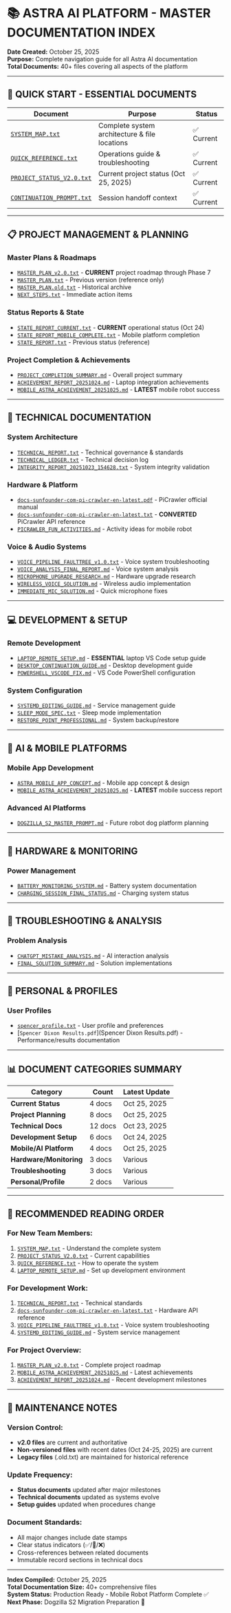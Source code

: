# 📚 ASTRA AI PLATFORM - MASTER DOCUMENTATION INDEX
**Date Created:** October 25, 2025  
**Purpose:** Complete navigation guide for all Astra AI documentation  
**Total Documents:** 40+ files covering all aspects of the platform  

---

## 🎯 **QUICK START - ESSENTIAL DOCUMENTS**

| Document | Purpose | Status |
|----------|---------|--------|
| [`SYSTEM_MAP.txt`](SYSTEM_MAP.txt) | Complete system architecture & file locations | ✅ Current |
| [`QUICK_REFERENCE.txt`](QUICK_REFERENCE.txt) | Operations guide & troubleshooting | ✅ Current |
| [`PROJECT_STATUS_V2.0.txt`](PROJECT_STATUS_V2.0.txt) | Current project status (Oct 25, 2025) | ✅ Current |
| [`CONTINUATION_PROMPT.txt`](CONTINUATION_PROMPT.txt) | Session handoff context | ✅ Current |

---

## 📋 **PROJECT MANAGEMENT & PLANNING**

### **Master Plans & Roadmaps**
- [`MASTER_PLAN_v2.0.txt`](MASTER_PLAN_v2.0.txt) - **CURRENT** project roadmap through Phase 7
- [`MASTER_PLAN.txt`](MASTER_PLAN.txt) - Previous version (reference only)
- [`MASTER_PLAN.old.txt`](MASTER_PLAN.old.txt) - Historical archive
- [`NEXT_STEPS.txt`](NEXT_STEPS.txt) - Immediate action items

### **Status Reports & State**
- [`STATE_REPORT_CURRENT.txt`](STATE_REPORT_CURRENT.txt) - **CURRENT** operational status (Oct 24)
- [`STATE_REPORT_MOBILE_COMPLETE.txt`](STATE_REPORT_MOBILE_COMPLETE.txt) - Mobile platform completion
- [`STATE_REPORT.txt`](STATE_REPORT.txt) - Previous status (reference)

### **Project Completion & Achievements**
- [`PROJECT_COMPLETION_SUMMARY.md`](PROJECT_COMPLETION_SUMMARY.md) - Overall project summary
- [`ACHIEVEMENT_REPORT_20251024.md`](ACHIEVEMENT_REPORT_20251024.md) - Laptop integration achievements
- [`MOBILE_ASTRA_ACHIEVEMENT_20251025.md`](MOBILE_ASTRA_ACHIEVEMENT_20251025.md) - **LATEST** mobile robot success

---

## 🔧 **TECHNICAL DOCUMENTATION**

### **System Architecture**
- [`TECHNICAL_REPORT.txt`](TECHNICAL_REPORT.txt) - Technical governance & standards
- [`TECHNICAL_LEDGER.txt`](TECHNICAL_LEDGER.txt) - Technical decision log
- [`INTEGRITY_REPORT_20251023_154628.txt`](INTEGRITY_REPORT_20251023_154628.txt) - System integrity validation

### **Hardware & Platform**
- [`docs-sunfounder-com-pi-crawler-en-latest.pdf`](docs-sunfounder-com-pi-crawler-en-latest.pdf) - PiCrawler official manual
- [`docs-sunfounder-com-pi-crawler-en-latest.txt`](docs-sunfounder-com-pi-crawler-en-latest.txt) - **CONVERTED** PiCrawler API reference
- [`PICRAWLER_FUN_ACTIVITIES.md`](PICRAWLER_FUN_ACTIVITIES.md) - Activity ideas for mobile robot

### **Voice & Audio Systems**
- [`VOICE_PIPELINE_FAULTTREE_v1.0.txt`](VOICE_PIPELINE_FAULTTREE_v1.0.txt) - Voice system troubleshooting
- [`VOICE_ANALYSIS_FINAL_REPORT.md`](VOICE_ANALYSIS_FINAL_REPORT.md) - Voice system analysis
- [`MICROPHONE_UPGRADE_RESEARCH.md`](MICROPHONE_UPGRADE_RESEARCH.md) - Hardware upgrade research
- [`WIRELESS_VOICE_SOLUTION.md`](WIRELESS_VOICE_SOLUTION.md) - Wireless audio implementation
- [`IMMEDIATE_MIC_SOLUTION.md`](IMMEDIATE_MIC_SOLUTION.md) - Quick microphone fixes

---

## 💻 **DEVELOPMENT & SETUP**

### **Remote Development**
- [`LAPTOP_REMOTE_SETUP.md`](LAPTOP_REMOTE_SETUP.md) - **ESSENTIAL** laptop VS Code setup guide
- [`DESKTOP_CONTINUATION_GUIDE.md`](DESKTOP_CONTINUATION_GUIDE.md) - Desktop development guide
- [`POWERSHELL_VSCODE_FIX.md`](POWERSHELL_VSCODE_FIX.md) - VS Code PowerShell configuration

### **System Configuration**
- [`SYSTEMD_EDITING_GUIDE.md`](SYSTEMD_EDITING_GUIDE.md) - Service management guide
- [`SLEEP_MODE_SPEC.txt`](SLEEP_MODE_SPEC.txt) - Sleep mode implementation
- [`RESTORE_POINT_PROFESSIONAL.md`](RESTORE_POINT_PROFESSIONAL.md) - System backup/restore

---

## 🤖 **AI & MOBILE PLATFORMS**

### **Mobile App Development**
- [`ASTRA_MOBILE_APP_CONCEPT.md`](ASTRA_MOBILE_APP_CONCEPT.md) - Mobile app concept & design
- [`MOBILE_ASTRA_ACHIEVEMENT_20251025.md`](MOBILE_ASTRA_ACHIEVEMENT_20251025.md) - **LATEST** mobile success report

### **Advanced AI Platforms**
- [`DOGZILLA_S2_MASTER_PROMPT.md`](DOGZILLA_S2_MASTER_PROMPT.md) - Future robot dog platform planning

---

## 🔋 **HARDWARE & MONITORING**

### **Power Management**
- [`BATTERY_MONITORING_SYSTEM.md`](BATTERY_MONITORING_SYSTEM.md) - Battery system documentation
- [`CHARGING_SESSION_FINAL_STATUS.md`](CHARGING_SESSION_FINAL_STATUS.md) - Charging system status

---

## 🐛 **TROUBLESHOOTING & ANALYSIS**

### **Problem Analysis**
- [`CHATGPT_MISTAKE_ANALYSIS.md`](CHATGPT_MISTAKE_ANALYSIS.md) - AI interaction analysis
- [`FINAL_SOLUTION_SUMMARY.md`](FINAL_SOLUTION_SUMMARY.md) - Solution implementations

---

## 👤 **PERSONAL & PROFILES**

### **User Profiles**
- [`spencer_profile.txt`](spencer_profile.txt) - User profile and preferences
- [`Spencer Dixon Results.pdf`](Spencer Dixon Results.pdf) - Performance/results documentation

---

## 📊 **DOCUMENT CATEGORIES SUMMARY**

| Category | Count | Latest Update |
|----------|-------|---------------|
| **Current Status** | 4 docs | Oct 25, 2025 |
| **Project Planning** | 8 docs | Oct 25, 2025 |
| **Technical Docs** | 12 docs | Oct 23, 2025 |
| **Development Setup** | 6 docs | Oct 24, 2025 |
| **Mobile/AI Platform** | 4 docs | Oct 25, 2025 |
| **Hardware/Monitoring** | 3 docs | Various |
| **Troubleshooting** | 3 docs | Various |
| **Personal/Profile** | 2 docs | Various |

---

## 🎯 **RECOMMENDED READING ORDER**

### **For New Team Members:**
1. [`SYSTEM_MAP.txt`](SYSTEM_MAP.txt) - Understand the complete system
2. [`PROJECT_STATUS_V2.0.txt`](PROJECT_STATUS_V2.0.txt) - Current capabilities
3. [`QUICK_REFERENCE.txt`](QUICK_REFERENCE.txt) - How to operate the system
4. [`LAPTOP_REMOTE_SETUP.md`](LAPTOP_REMOTE_SETUP.md) - Set up development environment

### **For Development Work:**
1. [`TECHNICAL_REPORT.txt`](TECHNICAL_REPORT.txt) - Technical standards
2. [`docs-sunfounder-com-pi-crawler-en-latest.txt`](docs-sunfounder-com-pi-crawler-en-latest.txt) - Hardware API reference
3. [`VOICE_PIPELINE_FAULTTREE_v1.0.txt`](VOICE_PIPELINE_FAULTTREE_v1.0.txt) - Voice system troubleshooting
4. [`SYSTEMD_EDITING_GUIDE.md`](SYSTEMD_EDITING_GUIDE.md) - System service management

### **For Project Overview:**
1. [`MASTER_PLAN_v2.0.txt`](MASTER_PLAN_v2.0.txt) - Complete project roadmap
2. [`MOBILE_ASTRA_ACHIEVEMENT_20251025.md`](MOBILE_ASTRA_ACHIEVEMENT_20251025.md) - Latest achievements
3. [`ACHIEVEMENT_REPORT_20251024.md`](ACHIEVEMENT_REPORT_20251024.md) - Recent development milestones

---

## 🔄 **MAINTENANCE NOTES**

### **Version Control:**
- **v2.0 files** are current and authoritative
- **Non-versioned files** with recent dates (Oct 24-25, 2025) are current
- **Legacy files** (.old.txt) are maintained for historical reference

### **Update Frequency:**
- **Status documents** updated after major milestones
- **Technical documents** updated as systems evolve
- **Setup guides** updated when procedures change

### **Document Standards:**
- All major changes include date stamps
- Clear status indicators (✅/🔄/❌)
- Cross-references between related documents
- Immutable record sections in technical docs

---

**Index Compiled:** October 25, 2025  
**Total Documentation Size:** 40+ comprehensive files  
**System Status:** Production Ready - Mobile Robot Platform Complete ✅  
**Next Phase:** Dogzilla S2 Migration Preparation 🚀